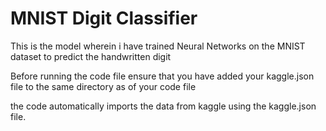 # MNIST Digit Classifier

This is the model wherein i have trained Neural Networks on the MNIST dataset to predict the handwritten digit

Before running the code file ensure that you have added your kaggle.json file to the same directory as of your code file

the code automatically imports the data from kaggle using the kaggle.json file.